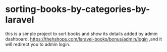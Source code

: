 # sorting-books-by-categories-by-laravel
this is a simple project to sort books and show its details added by admin dashboard.
https://thehshops.com/laravel-books/bonus/admin/login
,and it will redirect you to admin login.
